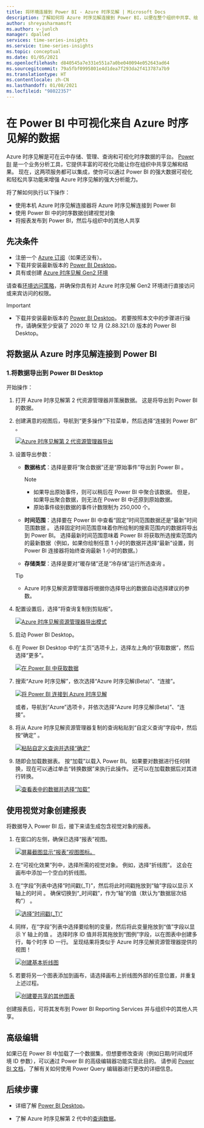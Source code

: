 ```yaml
---
title: 将环境连接到 Power BI - Azure 时序见解 | Microsoft Docs
description: 了解如何将 Azure 时序见解连接到 Power BI，以便在整个组织中共享、绘制图表和显示数据。
author: shreyasharmamsft
ms.author: v-junlch
manager: dpalled
services: time-series-insights
ms.service: time-series-insights
ms.topic: conceptual
ms.date: 01/05/2021
ms.openlocfilehash: d840545a7e331e551a7a0be040094e052643ad64
ms.sourcegitcommit: 79a5fbf0995801e4d1dea7f293da2f413787a7b9
ms.translationtype: HT
ms.contentlocale: zh-CN
ms.lasthandoff: 01/08/2021
ms.locfileid: "98022357"
---
```

# <a name="visualize-data-from-azure-time-series-insights-in-power-bi"></a>在 Power BI 中可视化来自 Azure 时序见解的数据

Azure 时序见解是可在云中存储、管理、查询和可视化时序数据的平台。 [Power BI](https://powerbi.microsoft.com) 是一个业务分析工具，它提供丰富的可视化功能让你在组织中共享见解和结果。 现在，这两项服务都可以集成，使你可以通过 Power BI 的强大数据可视化和轻松共享功能来增强 Azure 时序见解的强大分析能力。

将了解如何执行以下操作：

* 使用本机 Azure 时序见解连接器将 Azure 时序见解连接到 Power BI
* 使用 Power BI 中的时序数据创建视觉对象
* 将报表发布到 Power BI，然后与组织中的其他人共享


## <a name="prerequisites"></a>先决条件

* 注册一个 [Azure 订阅](https://www.microsoft.com/china/azure/index.html?fromtype=cn/)（如果还没有）。
* 下载并安装最新版本的 [Power BI Desktop](https://powerbi.microsoft.com/downloads/)。
* 具有或创建 [Azure 时序见解 Gen2 环境](./how-to-provision-manage.md)

请查看[环境访问策略](./concepts-access-policies.md)，并确保你具有对 Azure 时序见解 Gen2 环境进行直接访问或来宾访问的权限。 

> [!IMPORTANT]
> * 下载并安装最新版本的 [Power BI Desktop](https://powerbi.microsoft.com/downloads/)。 若要按照本文中的步骤进行操作，请确保至少安装了 2020 年 12 月 (2.88.321.0) 版本的 Power BI Desktop。 

## <a name="connect-data-from-azure-time-series-insights-to-power-bi"></a>将数据从 Azure 时序见解连接到 Power BI

### <a name="1-export-data-into-power-bi-desktop"></a>1.将数据导出到 Power BI Desktop

开始操作：

1. 打开 Azure 时序见解第 2 代资源管理器并策展数据。 这是将导出到 Power BI 的数据。
1. 创建满意的视图后，导航到“更多操作”下拉菜单，然后选择“连接到 Power BI” 。

    [![Azure 时序见解第 2 代资源管理器导出](./media/how-to-connect-power-bi/export-from-explorer.jpg)](./media/how-to-connect-power-bi/export-from-explorer.jpg#lightbox)

1. 设置导出参数：

   * **数据格式**：选择是要将“聚合数据”还是“原始事件”导出到 Power BI 。 

       > [!NOTE]
       > * 如果导出原始事件，则可以稍后在 Power BI 中聚合该数据。 但是，如果导出聚合数据，则无法在 Power BI 中还原到原始数据。 
       > * 原始事件级别数据的事件计数限制为 250,000 个。

   * **时间范围**：选择要在 Power BI 中查看“固定”时间范围数据还是“最新”时间范围数据 。 选择固定时间范围意味着你所绘制的搜索范围内的数据将导出到 Power BI。 选择最新时间范围意味着 Power BI 将获取所选搜索范围内的最新数据（例如，如果你绘制任意 1 小时的数据并选择“最新”设置，则 Power BI 连接器将始终查询最新 1 小时的数据。）
  
   * **存储类型**：选择是要对“暖存储”还是“冷存储”运行所选查询 。 

    > [!TIP]
    > * Azure 时序见解资源管理器将根据你选择导出的数据自动选择建议的参数。 

1. 配置设置后，选择“将查询复制到剪贴板”。

    [![Azure 时序见解资源管理器导出模式](./media/how-to-connect-power-bi/choose-explorer-parameters.jpg)](./media/how-to-connect-power-bi/choose-explorer-parameters.jpg#lightbox)

2. 启动 Power BI Desktop。
   
3. 在 Power BI Desktop 中的“主页”选项卡上，选择左上角的“获取数据”，然后选择“更多”。

    [![在 Power BI 中获取数据](./media/how-to-connect-power-bi/get-data-power-bi.jpg)](./media/how-to-connect-power-bi/get-data-power-bi.jpg#lightbox)

4. 搜索“Azure 时序见解”，依次选择“Azure 时序见解(Beta)”、“连接”。  

    [![将 Power BI 连接到 Azure 时序见解](./media/how-to-connect-power-bi/select-tsi-connector.jpg)](./media/how-to-connect-power-bi/select-tsi-connector.jpg#lightbox)

    或者，导航到“Azure”选项卡，并依次选择“Azure 时序见解(Beta)”、“连接”。

5. 将从 Azure 时序见解资源管理器复制的查询粘贴到“自定义查询”字段中，然后按“确定” 。

    [![粘贴自定义查询并选择“确定”](./media/how-to-connect-power-bi/custom-query-load.png)](./media/how-to-connect-power-bi/custom-query-load.png#lightbox)  

6.  随即会加载数据表。 按“加载”以载入 Power BI。 如果要对数据进行任何转换，现在可以通过单击“转换数据”来执行此操作。 还可以在加载数据后对其进行转换。

    [![查看表中的数据并选择“加载”](./media/how-to-connect-power-bi/review-the-loaded-data-table.png)](./media/how-to-connect-power-bi/review-the-loaded-data-table.png#lightbox)  

## <a name="create-a-report-with-visuals"></a>使用视觉对象创建报表

将数据导入 Power BI 后，接下来请生成包含视觉对象的报表。

1. 在窗口的左侧，确保已选择“报表”视图。

    [![屏幕截图显示“报表”视图图标。](./media/how-to-connect-power-bi/select-the-report-view.png)](./media/how-to-connect-power-bi/select-the-report-view.png#lightbox)

1. 在“可视化效果”列中，选择所需的视觉对象。 例如，选择“折线图”。 这会在画布中添加一个空白的折线图。

1.  在“字段”列表中选择“时间戳(_T)”，然后将此时间戳拖放到“轴”字段以显示 X 轴上的时间  。 确保切换到“_时间戳”，作为“轴”的值（默认为“数据层次结构”）  。

    [![选择”时间戳(_T)”](./media/how-to-connect-power-bi/select-timestamp.png)](./media/how-to-connect-power-bi/select-timestamp.png#lightbox)

1.  同样，在“字段”列表中选择要绘制的变量，然后将此变量拖放到“值”字段以显示 Y 轴上的值 。 选择时序 ID 值并将其拖放到“图例”字段，以在图表中创建多行，每个时序 ID 一行。 呈现结果将类似于 Azure 时序见解资源管理器提供的视图！ 

    [![创建基本折线图](./media/how-to-connect-power-bi/power-bi-line-chart.png)](./media/how-to-connect-power-bi/power-bi-line-chart.png#lightbox)

1. 若要将另一个图表添加到画布，请选择画布上折线图外部的任意位置，并重复上述过程。

    [![创建要共享的其他图表](./media/how-to-connect-power-bi/power-bi-additional-charts.png)](./media/how-to-connect-power-bi/power-bi-additional-charts.png#lightbox)

创建报表后，可将其发布到 Power BI Reporting Services 并与组织中的其他人共享。

## <a name="advanced-editing"></a>高级编辑
如果已在 Power BI 中加载了一个数据集，但想要修改查询（例如日期/时间或环境 ID 参数），可以通过 Power BI 的高级编辑器功能实现此目的。 请参阅 [Power BI 文档](https://docs.microsoft.com/power-bi/desktop-query-overview)，了解有关如何使用 Power Query 编辑器进行更改的详细信息。 

## <a name="next-steps"></a>后续步骤

* 详细了解 [Power BI Desktop](https://docs.microsoft.com/power-bi/desktop-query-overview)。

* 了解 Azure 时序见解第 2 代中的[查询数据](concepts-query-overview.md)。


